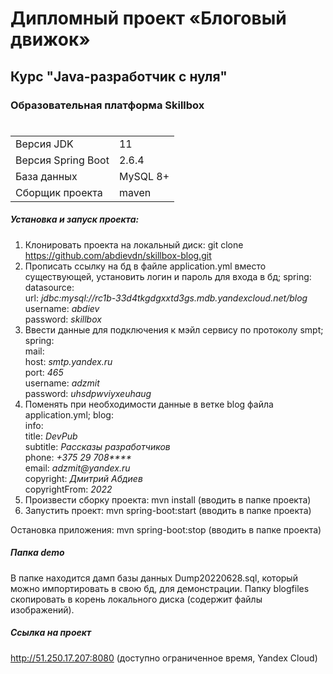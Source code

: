 # Дипломный проект «Блоговый движок»
## Курс "Java-разработчик с нуля"
### Образовательная платформа Skillbox
#
|||
| ------ | ------ |
| Версия JDK | 11 |
| Версия Spring Boot | 2.6.4 |
| База данных | MySQL 8+ |
| Сборщик проекта | maven |

##### Установка и запуск проекта:
1. Клонировать проекта на локальный диск: git clone https://github.com/abdievdn/skillbox-blog.git
2. Прописать ссылку на бд в файле application.yml вместо существующей, установить логин и пароль для входа в бд; 
spring: 
  datasource:  
    url: _jdbc:mysql://rc1b-33d4tkgdgxxtd3gs.mdb.yandexcloud.net/blog_  
    username: _abdiev_  
    password: _skillbox_  
3. Ввести данные для подключения к мэйл сервису по протоколу smpt;
spring:  
  mail:  
    host: _smtp.yandex.ru_  
    port: _465_  
    username: _adzmit_  
    password: _uhsdpwviyxeuhaug_  
4. Поменять при необходимости данные в ветке blog файла application.yml;
blog:  
  info:  
    title: _DevPub_  
    subtitle: _Рассказы разработчиков_  
    phone: _+375 29 708****_  
    email: _adzmit@yandex.ru_  
    copyright: _Дмитрий Абдиев_  
    copyrightFrom: _2022_  
5. Произвести сборку проекта: mvn install (вводить в папке проекта)
6. Запустить проект: mvn spring-boot:start (вводить в папке проекта)

Остановка приложения: mvn spring-boot:stop (вводить в папке проекта)

##### Папка demo
В папке находится дамп базы данных Dump20220628.sql, который можно импортировать в свою бд, для демонстрации. Папку blogfiles скопировать в корень локального диска (содержит файлы изображений).

##### Ссылка на проект
http://51.250.17.207:8080 (доступно ограниченное время, Yandex Cloud)
